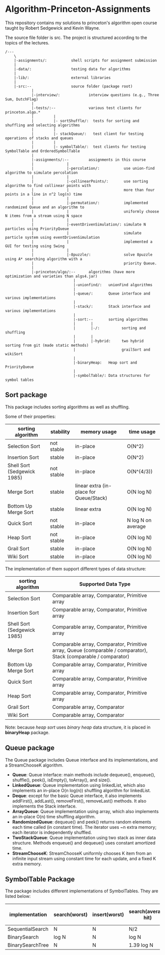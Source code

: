 # Algorithm-Princeton-Assignments

This repository contains my solutions to princeton's algorithm open course taught by Robert Sedgewick and Kevin Wayne.

The source file folder is src.
The project is structured according to the topics of the lectures.

```{}
/---
    \
    |-assignments/:           shell scripts for assignment submission
    |
    |-data/:                  testing data for algorithms
    |
    |-lib/:                   external libraries
    |
    |-src:--                  source folder (package root)
            |
            |-interview/:             interview questions (e.g., Three Sum, DutchFlag)
            |
            |-tests/:--               various test clients for princeton.algo.*
            |         |
            |         |- sortShuffle/:  tests for sorting and shuffling and selecting algorithms
            |         |
            |         |- stackQueue/:   test client for testing operations of stacks and queues
            |         |
            |         |- symbolTable/:  test clients for testing SymbolTable and OrderedSymbolTable
            |
            |-assignments/:--         assignments in this course
            |               |
            |               |-percolation/:           use union-find algorithm to simulate percolation
            |               |
            |               |-collinearPoints/:       use sorting algorithm to find collinear points with
            |               |                         more than four points in a line in n^2 log(n) time
            |               |
            |               |-permutation/:           implemented randomized Queue and an algorithm to
            |               |                         uniformly choose N items from a stream using N space
            |               |
            |               |-eventDrivenSimulation/: simulate N particles using PriorityQueue
            |               |                         simulate particle system using eventDrivenSimulation
            |               |                         implemented a GUI for testing using Swing
            |               |
            |               |-8puzzle/:               solve 8puzzle using A* searching algorithm with a
            |                                         priority Queue.
            |
            |-princeton/algo/:--      algorithms (have more optimization and varieties than algs4.jar)
                               |
                               |-unionfind/:   unionFind algorithms
                               |
                               |-queue/:       Queue interface and various implementations
                               |
                               |-stack/:       Stack interface and various implementations
                               |
                               |-sort:--       sorting algorithms
                               |       |
                               |       |-/:          sorting and shuffling
                               |       |
                               |       |-hybrid:     two hybrid sorting from git (made static methods)
                               |                     grailSort and wikiSort
                               |
                               |-binaryHeap:   Heap sort and PriorityQueue
                               |
                               |-symbolTable/: Data structures for symbol tables
```

## Sort package

This package includes sorting algorithms as well as shuffling.

Some of their properties:

| sorting algorithm           | stability  | memory usage | time usage         |
| --------------------------- | ---------- | ------------ | ----------         |
| Selection Sort              | not stable | in-place     | O(N^2)             |
| Insertion Sort              |     stable | in-place     | O(N^2)             |
| Shell Sort (Sedgewick 1985) | not stable | in-place     | O(N^(4/3))         |
| Merge Sort                  |     stable | linear extra (in-place for Queue/Stack) | O(N log N)         |
| Bottom Up Merge Sort        |     stable | linear extra | O(N log N)         |
| Quick Sort                  | not stable | in-place     | N log N on average |
| Heap Sort                   | not stable | in-place     | O(N log N)         |
| Grail Sort                  |     stable | in-place     | O(N log N)         |
| Wiki Sort                   |     stable | in-place     | O(N log N)         |

The implementation of them support different types of data structure:

| sorting algorithm           | Supported Data Type                           |
| --------------------------- | --------------------------------------------- |
| Selection Sort              | Comparable array, Comparator, Primitive array |
| Insertion Sort              | Comparable array, Comparator, Primitive array |
| Shell Sort (Sedgewick 1985) | Comparable array, Comparator, Primitive array |
| Merge Sort                  | Comparable array, Comparator, Primitive array, Queue (comparable / comparator), Stack (comparable / comparator) |
| Bottom Up Merge Sort        | Comparable array, Comparator, Primitive array |
| Quick Sort                  | Comparable array, Comparator, Primitive array |
| Heap Sort                   | Comparable array, Comparator, Primitive array |
| Grail Sort                  | Comparable array, Comparator                  |
| Wiki Sort                   | Comparable array, Comparator                  |

Note: because _heap sort_ uses _binary heap_ data structure, it is placed in **binaryHeap** package.

## Queue package

The Queue package includes Queue interface and its implementations, and a StreamChooseK algorithm.

- **Queue**: Queue interface: main methods include dequeue(), enqueue(), shuffle(), peek(), isEmpty(), toArray(), and size().
- **LinkedQueue**: Queue implementation using linkedList, which also implements an in-place O(n log(n)) shuffling algorithm for linkedList.
- **Deque**: except for the basic Queue interface, it also implements addFirst(), addLast(), removeFirst(), removeLast() methods. It also implements the Stack interface.
- **ArrayQueue**: Queue implementation using array, which also implements an in-place O(n) time shuffling algorithm.
- **RandomizedQueue**: dequeue() and peek() returns random elements each time called (in constant time). The iterator uses ~n extra memory; each iterator is independently shuffled.
- **TwoStackQueue**: Queue implementation using two stack as inner data structure. Methods enqueue() and dequeue() uses constant amortized time.
- **StreamChooseK**: StreamChooseK uniformly chooses K item from an infinite input stream using constant time for each update, and a fixed K extra memory.

## SymbolTable Package

The package includes different implementations of SymbolTables. They are listed below:

| implementation        | search(worst) | insert(worst) | search(average hit) | insert(average) | efficient ordered operations |
| --------------------- | ------------- | ------------- | ------------------- | --------------- | ---------------------------- |
| SequentialSearch      | N             | N             | N/2                 | N               | no                           |
| BinarySearch          | log N         | N             | log N               | N/2             | yes                          |
| BinarySearchTree      | N             | N             | 1.39 log N          | 1.39 log N      | yes                          |
